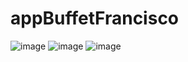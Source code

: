 # appBuffetFrancisco
![image](https://github.com/zLukasxz/appBuffetFrancisco/assets/116643406/edb78ab7-9b30-4927-b38f-58c4ae8db444)
![image](https://github.com/zLukasxz/appBuffetFrancisco/assets/116643406/e01426ab-57a7-4e8b-bc67-6c1f602f2c26)
![image](https://github.com/zLukasxz/appBuffetFrancisco/assets/116643406/e30d4051-e54d-4a42-a460-4fec4778169e)
